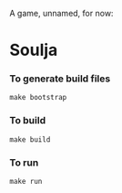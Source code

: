 A game, unnamed, for now:

# Soulja

### To generate build files

`make bootstrap`

### To build

`make build`

### To run

`make run`
